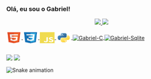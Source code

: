 ### Olá, eu sou o Gabriel!
<div align="center">
  <a href="https://github.com/gabrielmarinho1">
  <img height="180em" src="https://github-readme-stats.vercel.app/api?username=gabrielmarinho1&show_icons=true&theme=react&include_all_commits=true&count_private=true"/>
  <img height="180em" src="https://github-readme-stats.vercel.app/api/top-langs/?username=gabrielmarinho1&layout=compact&langs_count=7&theme=react"/>
</div>

<div style="display: inline_block"><br>
  <img align="center" alt="Gabriel-HTML" height="30" width="40" src="https://raw.githubusercontent.com/devicons/devicon/master/icons/html5/html5-original.svg">
  <img align="center" alt="Gabriel-CSS" height="30" width="40" src="https://raw.githubusercontent.com/devicons/devicon/master/icons/css3/css3-original.svg">
  <img align="center" alt="Gabriel-Js" height="30" width="40" src="https://raw.githubusercontent.com/devicons/devicon/master/icons/javascript/javascript-plain.svg">
  <img align="center" alt="Rafa-Python" height="30" width="40" src="https://raw.githubusercontent.com/devicons/devicon/master/icons/python/python-original.svg">
  <img align="center" alt="Gabriel-C" height="30" width="40" src="https://cdn.jsdelivr.net/gh/devicons/devicon/icons/c/c-original.svg">
  <img align="center" alt="Gabriel-Sqlite" height="30" width="40" src="https://cdn.jsdelivr.net/gh/devicons/devicon/icons/sqlite/sqlite-original.svg">
</div>
  
##
  
<div>
  <a href = "mailto:gabriel.marinho112@gmail.com"><img src="https://img.shields.io/badge/Gmail-D14836?style=for-the-badge&logo=gmail&logoColor=white" target="_blank"></a>
  <a href="https://www.linkedin.com/in/gabriiielmarinho" target="_blank"><img src="https://img.shields.io/badge/-LinkedIn-%230077B5?style=for-the-badge&logo=linkedin&logoColor=white" target="_blank"></a></div

##
  ![Snake animation](https://github.com/gabrielmarinho1/gabrielmarinho1/blob/output/github-contribution-grid-snake.svg)
